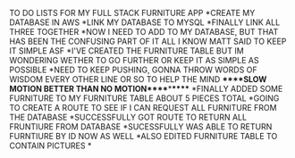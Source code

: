 TO DO LISTS FOR MY FULL STACK FURNITURE APP
*CREATE MY DATABASE IN AWS
*LINK MY DATABASE TO MYSQL
*FINALLY LINK ALL THREE TOGETHER
*NOW I NEED TO ADD TO MY DATABASE, BUT THAT HAS BEEN THE CONFUSING PART OF IT ALL I KNOW MATT SAID TO KEEP IT SIMPLE ASF
*I'VE CREATED THE FURNITURE TABLE BUT IM WONDERING WETHER TO GO FURTHER OR KEEP IT AS SIMPLE AS POSSIBLE
*NEED TO KEEP PUSHING, GONNA THROW WORDS OF WISDOM EVERY OTHER LINE OR SO TO HELP THE MIND
**\*\*\*\***SLOW MOTION BETTER THAN NO MOTION**\*\*\*\***\***\*\*\*\***
*FINALLY ADDED SOME FURNITURE TO MY FURNITURE TABLE ABOUT 5 PIECES TOTAL
*GOING TO CREATE A ROUTE TO SEE IF I CAN REQUEST ALL FURNITURE FROM THE DATABASE
*SUCCESSFULLY GOT ROUTE TO RETURN ALL FRUNTIURE FROM DATABASE
*SUCESSFULLY WAS ABLE TO RETURN FURNTIURE BY ID NOW AS WELL
*ALSO EDITED FURNITURE TABLE TO CONTAIN PICTURES
*
